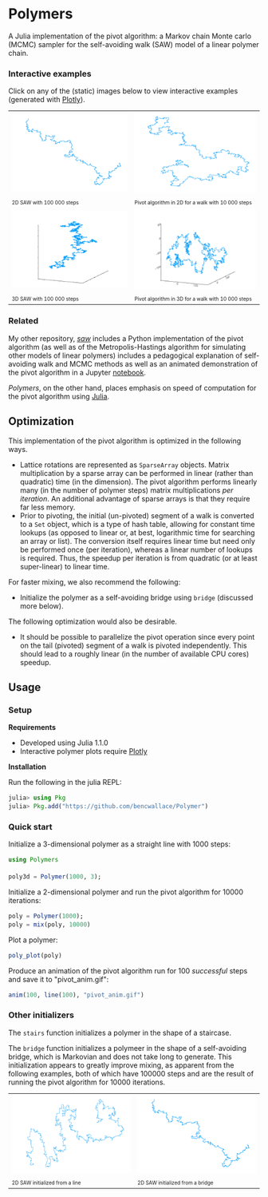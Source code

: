 # Polymers

A Julia implementation of the pivot algorithm: a Markov chain Monte carlo (MCMC) sampler for the self-avoiding walk (SAW) model of a linear polymer chain.

### Interactive examples

Click on any of the (static) images below to view interactive examples (generated with [Plotly](https://plot.ly/)).

<table style="width:100%">
	<!-- 2D -->
	<!-- Images -->
	<tr>
		<td><a href="https://plot.ly/~bencwallace/14/" target="_blank"><img src="examples/plot2d_bridge.png" style="width:100%" /></a></td>
		<td><img src="examples/anim2d.gif" style="width:100%" /></td>
	</tr>
	<!-- Captions -->
	<tr>
		<td><font size="1">2D SAW with 100 000 steps</font></td>
		<td><font size="1">Pivot algorithm in 2D for a walk with 10 000 steps</font></td>
	</tr>
	<!-- 3D -->
	<!-- Images -->
	<tr>
		<td><a href="https://plot.ly/~bencwallace/16/" target="_blank"><img src="examples/plot3d_bridge.png" style="width:100%" /></a></td>
		<td><img src="examples/anim3d.gif" style="width:100%" /></td>
	</tr>
	<!-- Captions -->
	<tr>
		<td><font size="1">3D SAW with 100 000 steps</font></td>
		<td><font size="1">Pivot algorithm in 3D for a walk with 10 000 steps</font></td>
	</tr>
</table>

### Related

My other repository, [*saw*](https://github.com/bencwallace/saw) includes a Python implementation of the pivot algorithm (as well as of the Metropolis-Hastings algorithm for simulating other models of linear polymers) includes a pedagogical explanation of self-avoiding walk and MCMC methods as well as an animated demonstration of the pivot algorithm in a Jupyter [notebook](https://github.com/bencwallace/saw/blob/master/saw-simulation.ipynb).

*Polymers*, on the other hand, places emphasis on speed of computation for the pivot algorithm using [Julia](https://julialang.org/).

## Optimization

This implementation of the pivot algorithm is optimized in the following ways.

* Lattice rotations are represented as `SparseArray` objects. Matrix multiplication by a sparse array can be performed in linear (rather than quadratic) time (in the dimension). The pivot algorithm performs linearly many (in the number of polymer steps) matrix multiplications *per iteration*. An additional advantage of sparse arrays is that they require far less memory.
* Prior to pivoting, the initial (un-pivoted) segment of a walk is converted to a `Set` object, which is a type of hash table, allowing for constant time lookups (as opposed to linear or, at best, logarithmic time for searching an array or list). The conversion itself requires linear time but need only be performed once (per iteration), whereas a linear number of lookups is required. Thus, the speedup per iteration is from quadratic (or at least super-linear) to linear time.

For faster mixing, we also recommend the following:

* Initialize the polymer as a self-avoiding bridge using `bridge` (discussed more below).

The following optimization would also be desirable.

* It should be possible to parallelize the pivot operation since every point on the tail (pivoted) segment of a walk is pivoted independently. This should lead to a roughly linear (in the number of available CPU cores) speedup.

## Usage

### Setup

**Requirements** 

* Developed using Julia 1.1.0
* Interactive polymer plots require [Plotly](https://plot.ly/julia/)

**Installation**

Run the following in the julia REPL:

```julia
julia> using Pkg
julia> Pkg.add("https://github.com/bencwallace/Polymer")
```

### Quick start

Initialize a 3-dimensional polymer as a straight line with 1000 steps:

```julia
using Polymers

poly3d = Polymer(1000, 3);
```

Initialize a 2-dimensional polymer and run the pivot algorithm for 10000 iterations:

```julia
poly = Polymer(1000);
poly = mix(poly, 10000)
```

Plot a polymer:

```julia
poly_plot(poly)
```

Produce an animation of the pivot algorithm run for 100 *successful* steps and save it to "pivot_anim.gif":

```julia
anim(100, line(100), "pivot_anim.gif")
```

### Other initializers

The `stairs` function initializes a polymer in the shape of a staircase.

The `bridge` function initializes a polymeer in the shape of a self-avoiding bridge, which is Markovian and does not take long to generate. This initialization appears to greatly improve mixing, as apparent from the following examples, both of which have 100000 steps and are the result of running the pivot algorithm for 10000 iterations.

<table style="width:100%">
	<!-- Images -->
	<tr>
		<td><a href="https://plot.ly/~bencwallace/12/" target="_blank"><img src="examples/plot2d_long.png" style="width:100%" /></a></td>
		<td><a href="https://plot.ly/~bencwallace/14/" target="_blank"><img src="examples/plot2d_bridge.png" style="width:100%" /></a></td>
	</tr>
	<!-- Captions -->
	<tr>
		<td><font size="1">2D SAW initialized from a line</font></td>
		<td><font size="1">2D SAW initialized from a bridge</font></td>
	</tr>
</table>
